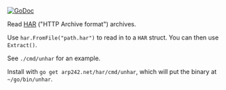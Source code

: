 [![GoDoc](https://godoc.org/github.com/arp242/har?status.svg)](https://pkg.go.dev/arp242.net/har)

Read [HAR](https://en.wikipedia.org/wiki/HAR_(file_format)) ("HTTP Archive
format") archives.

Use `har.FromFile("path.har")` to read in to a `HAR` struct. You can then use
`Extract()`.

See `./cmd/unhar` for an example.

Install with `go get arp242.net/har/cmd/unhar`, which will put the binary at
`~/go/bin/unhar`.
